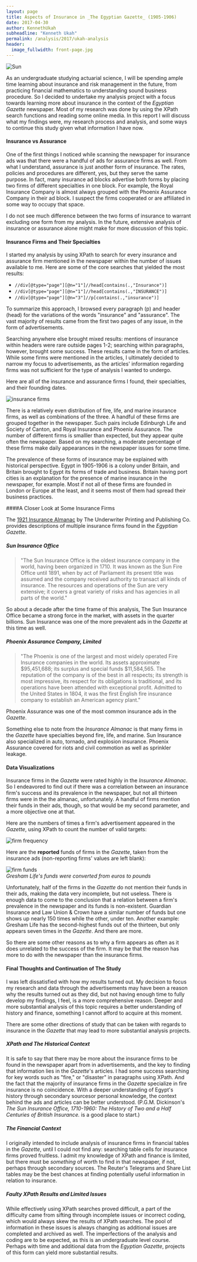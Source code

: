 ```yaml
---
layout: page
title: Aspects of Insurance in _The Egyptian Gazette_ (1905-1906)
date: 2017-04-30
author: KennethUkah
subheadline: "Kenneth Ukah"
permalink: /analysis/2017/ukah-analysis
header:  
  image_fullwidth: front-page.jpg
---
```

![Sun](ukahSUN.jpg)

As an undergraduate studying actuarial science, I will be spending ample time learning about insurance and risk management  in the future, from practicing financial mathematics to understanding sound business procedure. So I decided to undertake  my analysis project with a focus towards learning more about insurance in the context of the _Egyptian Gazette_  newspaper. Most of my research was done by using the XPath search functions and reading some online media. In this  report I will discuss what my findings were, my research process and analysis, and some ways to continue this study  given what information I have now.

#### Insurance vs Assurance

One of the first things I noticed while scanning the newspaper for insurance ads was that there were a  handful of ads for assurance firms as well. From what I understand, assurance is just another form of insurance.  The rates, policies and procedures are different, yes, but they serve the same purpose. In fact, many insurance  ad blocks advertise both forms by placing two firms of different specialties in one block. For example, the Royal Insurance  Company is almost always grouped with the Phoenix Assurance Company in their ad block. I suspect the firms cooperated  or are affiliated in some way to occupy that space.

I do not see much difference between the two forms of insurance to warrant excluding one form from my analysis.  In the future, extensive analysis of insurance or assurance alone might make for more discussion of this topic.

#### Insurance Firms and Their Specialties

I started my analysis by using XPath to search for every insurance and assurance firm mentioned in the newspaper within  the number of issues available to me. Here are some of the core searches that yielded the most results:

- `//div[@type="page"][@n="1"]//head[contains(.,"Insurance")]`
- `//div[@type="page"][@n="1"]//head[contains(.,"INSURANCE")]`
- `//div[@type="page"][@n="3"]//p[contains(.,"insurance")]`

To summarize this approach, I browsed every paragraph (p) and header (head) for the variations of the words "insurance" and  "assurance". The vast majority of results came from the first two pages of any issue, in the form of advertisements.

Searching anywhere else brought mixed results: mentions of insurance within headers were rare outside pages 1-2; searching  within paragraphs, however, brought some success. These results came in the form of articles. While some firms were  mentioned in the articles, I ultimately decided to narrow my focus to advertisements, as the articles' information  regarding firms was not sufficient for the type of analysis I wanted to undergo.

Here are all of the insurance and assurance firms I found, their specialties, and their founding dates.

![insurance firms](ukahEGFirms.png)

There is a relatively even distribution of fire, life, and marine insurance firms, as well as combinations of the three.  A handful of these firms are grouped together in the newspaper. Such pairs include Edinburgh Life and Society of Canton, and  Royal Insurance and Phoenix Assurance. The number of different firms is smalller than expected, but they appear quite often  the newspaper. Based on my searching, a moderate percentage of these firms make daily appearances in the newspaper issues for some time.

The prevalence of these forms of insurance may be explained with historical perspective. Egypt in 1905-1906 is a colony under  Britain, and Britain brought to Egypt its forms of trade and business. Britain having port cities is an explanation for the  presence of marine insurance in the newspaper, for example. Most if not all of these firms are founded in London or  Europe at the least, and it seems most of them had spread their business practices.

####A Closer Look at Some Insurance Firms

The [1921 Insurance Almanac](https://play.google.com/store/books/details?id=mDVOAQAAMAAJ) by The Underwriter Printing and Publishing Co. provides descriptions of multiple  insurance firms found in the _Egyptian Gazette_.

##### Sun Insurance Office  
> "The Sun Insurance Office is the oldest insurance company in the world, having been organized in 1710. It was known as the Sun Fire Office until 1891, when by act of Parliament its present title was assumed and the company received authority to transact all kinds of insurance. The resources and operations of the Sun are very extensive; it covers a great variety of risks and has agencies in all parts of the world."

So about a decade after the time frame of this analysis, The Sun Insurance Office became a strong force in the market,  with assets in the quarter billions. Sun Insurance was one of the more prevalent ads in the _Gazette_ at this time as well.

##### Phoenix Assurance Company, Limited
>"The Phoenix is one of the largest and most widely operated Fire Insurance companies in the world. Its assets approximate $95,451,688; its surplus and special funds $11,584,565. The reputation of the company is of the best in all respects; its strength is most impressive, its respect for its obligations is traditional, and its operations have been attended with exceptional profit. Admitted to the United States in 1804, it was the first English fire insurance company to establish an American agency plant."

Phoenix Assurance was one of the most common insurance ads in the _Gazette_.

Something else to note from the _Insurance Almanac_ is that many firms in the _Gazette_ have specialties beyond  fire, life, and marine. Sun Insurance also specialized in auto, tornado, and explosion insurance. Phoenix Assurance  covered for riots and civil commotion as well as sprinkler leakage.

#### Data Visualizations

Insurance firms in the _Gazette_ were rated highly in the _Insurance Almanac_. So I endeavored to find out if there  was a correlation between an insurance firm's success and its prevalence in the newspaper, but not all thirteen firms were  in the the almanac, unfortunately. A handful of firms mention their funds in their ads, though, so that would be my second  parameter, and a more objective one at that.

Here are the numbers of times a firm's advertisement appeared in the _Gazette_, using XPath to count the number of valid targets:

![firm frequency](ukahEGData1.png)

Here are the **reported** funds of firms in the _Gazette_, taken from the insurance ads (non-reporting firms' values are left blank):

![firm funds](ukahEGData2.png)  
*Gresham Life's funds were converted from euros to pounds*

Unfortunately, half of the firms in the _Gazette_ do not mention their funds in their ads, making the data very incomplete,  but not useless. There is enough data to come to the conclusion that a relation between a firm's prevalence in the newspaper  and its funds is non-existent. Guardian Insurance and Law Union & Crown have a similar number of funds but one shows up  nearly 150 times while the other, under ten. Another example: Gresham Life has the second-highest funds out of the thirteen, but only appears seven times in the _Gazette_. And there are more.

So there are some other reasons as to why a firm appears as often as it does unrelated to the success of the firm. It may be  that the reason has more to do with the newspaper than the insurance firms.

#### Final Thoughts and Continuation of The Study

I was left dissatisfied with how my results turned out. My decision to focus my research and data through the advertisements  may have been a reason why the results turned out as they did, but not having enough time to fully develop my findings,  I feel, is a more comprehensive reason. Deeper and more substantial analysis of this topic requires a better understanding  of history and finance, something I cannot afford to acquire at this moment.

There are some other directions of study that can be taken with regards to insurance in the _Gazette_ that may lead to  more substantial analysis projects.

##### XPath and The Historical Context

It is safe to say that there may be more about the insurance firms to be found in the newspaper apart from in advertisements,  and the key to finding that information lies in the _Gazette_'s articles. I had some success searching for key words  such as "fire," or "disaster" in paragraphs using XPath. And the fact that the majority of insurance firms in the _Gazette_ specialize in fire insurance is no coincidence. With a deeper understanding of Egypt's history through secondary sourcesor personal knowledge, the context behind the ads and articles can be better understood.  (P.G.M. Dickinson's _The Sun Insurance Office, 1710-1960: The History of Two and a Half Centuries of British Insurance._ is a good place to start.)

##### The Financial Context

I originally intended to include analysis of insurance firms in financial tables in the _Gazette_, until I could not find any: searching table cells for insurance firms proved fruitless. I admit my knowledge of XPath and finance is limited, but there must be _something_ of worth to find in that  newspaper, if not, perhaps through secondary sources. The Reuter's Telegrams  and Share List tables may be the best chances at finding potentially useful information in relation to insurance.

##### Faulty XPath Results and Limited Issues

While effectively using XPath searches proved difficult, a part of the difficulty came from sifting through incomplete issues or  incorrect coding, which would always skew the results of XPath searches. The pool of information in these issues is always  changing as additional issues are completed and archived as well. The imperfections of the analysis and coding are to  be expected, as this is an undergraduate level course. Perhaps with time and additional data from the _Egyptian Gazette_,  projects of this form can yield more substantial results.
